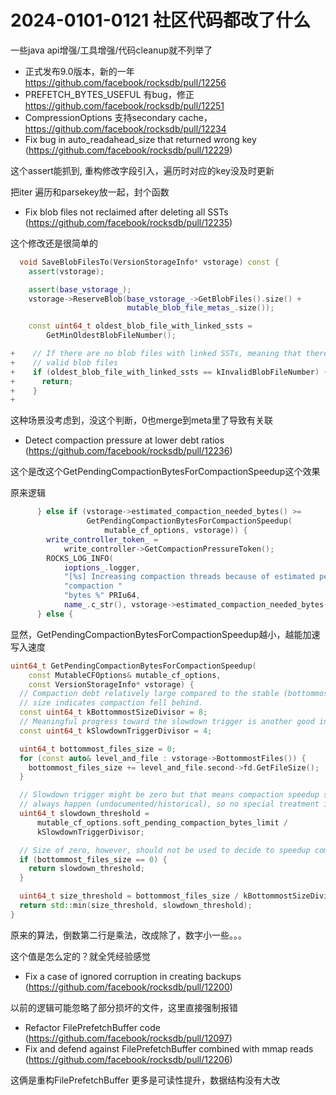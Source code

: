 # 2024-0101-0121 社区代码都改了什么

一些java api增强/工具增强/代码cleanup就不列举了

- 正式发布9.0版本，新的一年 https://github.com/facebook/rocksdb/pull/12256
- PREFETCH_BYTES_USEFUL 有bug，修正 https://github.com/facebook/rocksdb/pull/12251
- CompressionOptions 支持secondary cache，https://github.com/facebook/rocksdb/pull/12234
- Fix bug in auto_readahead_size that returned wrong key  (https://github.com/facebook/rocksdb/pull/12229)

这个assert能抓到, 重构修改字段引入，遍历时对应的key没及时更新

把iter 遍历和parsekey放一起，封个函数

- Fix blob files not reclaimed after deleting all SSTs (https://github.com/facebook/rocksdb/pull/12235)

这个修改还是很简单的

```cpp
  void SaveBlobFilesTo(VersionStorageInfo* vstorage) const {
    assert(vstorage);

    assert(base_vstorage_);
    vstorage->ReserveBlob(base_vstorage_->GetBlobFiles().size() +
                          mutable_blob_file_metas_.size());

    const uint64_t oldest_blob_file_with_linked_ssts =
        GetMinOldestBlobFileNumber();

+    // If there are no blob files with linked SSTs, meaning that there are no
+    // valid blob files
+    if (oldest_blob_file_with_linked_ssts == kInvalidBlobFileNumber) {
+      return;
+    }
+
```

这种场景没考虑到，没这个判断，0也merge到meta里了导致有关联

- Detect compaction pressure at lower debt ratios (https://github.com/facebook/rocksdb/pull/12236)

这个是改这个GetPendingCompactionBytesForCompactionSpeedup这个效果

原来逻辑
```cpp
      } else if (vstorage->estimated_compaction_needed_bytes() >=
                 GetPendingCompactionBytesForCompactionSpeedup(
                     mutable_cf_options, vstorage)) {
        write_controller_token_ =
            write_controller->GetCompactionPressureToken();
        ROCKS_LOG_INFO(
            ioptions_.logger,
            "[%s] Increasing compaction threads because of estimated pending "
            "compaction "
            "bytes %" PRIu64,
            name_.c_str(), vstorage->estimated_compaction_needed_bytes());
      } else {
```

显然，GetPendingCompactionBytesForCompactionSpeedup越小，越能加速写入速度

```cpp
uint64_t GetPendingCompactionBytesForCompactionSpeedup(
    const MutableCFOptions& mutable_cf_options,
    const VersionStorageInfo* vstorage) {
  // Compaction debt relatively large compared to the stable (bottommost) data
  // size indicates compaction fell behind.
  const uint64_t kBottommostSizeDivisor = 8;
  // Meaningful progress toward the slowdown trigger is another good indication.
  const uint64_t kSlowdownTriggerDivisor = 4;

  uint64_t bottommost_files_size = 0;
  for (const auto& level_and_file : vstorage->BottommostFiles()) {
    bottommost_files_size += level_and_file.second->fd.GetFileSize();
  }

  // Slowdown trigger might be zero but that means compaction speedup should
  // always happen (undocumented/historical), so no special treatment is needed.
  uint64_t slowdown_threshold =
      mutable_cf_options.soft_pending_compaction_bytes_limit /
      kSlowdownTriggerDivisor;

  // Size of zero, however, should not be used to decide to speedup compaction.
  if (bottommost_files_size == 0) {
    return slowdown_threshold;
  }

  uint64_t size_threshold = bottommost_files_size / kBottommostSizeDivisor;
  return std::min(size_threshold, slowdown_threshold);
}

```

原来的算法，倒数第二行是乘法，改成除了，数字小一些。。。

这个值是怎么定的？就全凭经验感觉


- Fix a case of ignored corruption in creating backups (https://github.com/facebook/rocksdb/pull/12200)

以前的逻辑可能忽略了部分损坏的文件，这里直接强制报错

- Refactor FilePrefetchBuffer code (https://github.com/facebook/rocksdb/pull/12097)
- Fix and defend against FilePrefetchBuffer combined with mmap reads (https://github.com/facebook/rocksdb/pull/12206)

这俩是重构FilePrefetchBuffer 更多是可读性提升，数据结构没有大改